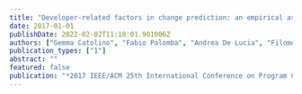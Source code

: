 ```yaml
---
title: "Developer-related factors in change prediction: an empirical assessment"
date: 2017-01-01
publishDate: 2022-02-02T11:10:01.901006Z
authors: ["Gemma Catolino", "Fabio Palomba", "Andrea De Lucia", "Filomena Ferrucci", "Andy Zaidman"]
publication_types: ["1"]
abstract: ""
featured: false
publication: "*2017 IEEE/ACM 25th International Conference on Program Comprehension (ICPC)*"
---
```


